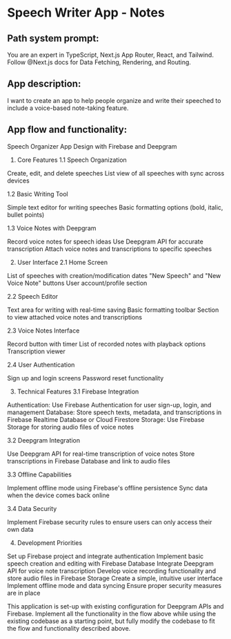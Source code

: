 # Speech Writer App - Notes

## Path system prompt:
You are an expert in TypeScript, Next.js App Router, React, and Tailwind. Follow @Next.js docs for Data Fetching, Rendering, and Routing. 


## App description:
I want to create an app to help people organize and write their speeched to include a voice-based note-taking feature. 

## App flow and functionality:

Speech Organizer App Design with Firebase and Deepgram
1. Core Features
1.1 Speech Organization

Create, edit, and delete speeches
List view of all speeches with sync across devices

1.2 Basic Writing Tool

Simple text editor for writing speeches
Basic formatting options (bold, italic, bullet points)

1.3 Voice Notes with Deepgram

Record voice notes for speech ideas
Use Deepgram API for accurate transcription
Attach voice notes and transcriptions to specific speeches

2. User Interface
2.1 Home Screen

List of speeches with creation/modification dates
"New Speech" and "New Voice Note" buttons
User account/profile section

2.2 Speech Editor

Text area for writing with real-time saving
Basic formatting toolbar
Section to view attached voice notes and transcriptions

2.3 Voice Notes Interface

Record button with timer
List of recorded notes with playback options
Transcription viewer

2.4 User Authentication

Sign up and login screens
Password reset functionality

3. Technical Features
3.1 Firebase Integration

Authentication: Use Firebase Authentication for user sign-up, login, and management
Database: Store speech texts, metadata, and transcriptions in Firebase Realtime Database or Cloud Firestore
Storage: Use Firebase Storage for storing audio files of voice notes

3.2 Deepgram Integration

Use Deepgram API for real-time transcription of voice notes
Store transcriptions in Firebase Database and link to audio files

3.3 Offline Capabilities

Implement offline mode using Firebase's offline persistence
Sync data when the device comes back online

3.4 Data Security

Implement Firebase security rules to ensure users can only access their own data

4. Development Priorities

Set up Firebase project and integrate authentication
Implement basic speech creation and editing with Firebase Database
Integrate Deepgram API for voice note transcription
Develop voice recording functionality and store audio files in Firebase Storage
Create a simple, intuitive user interface
Implement offline mode and data syncing
Ensure proper security measures are in place


This application is set-up with existing configuration for Deepgram APIs and Firebase. Implement all the functionality in the flow above while using the existing codebase as a starting point, but fully modify the codebase to fit the flow and functionality described above.
